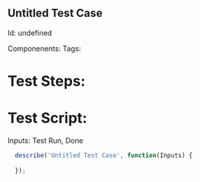 Untitled Test Case
-----------

Id: undefined

Componenents:
Tags: 

Test Steps:
=============



Test Script:
=============

Inputs: Test Run, Done

```javascript
  describe('Untitled Test Case', function(Inputs) {
    
  });
```
